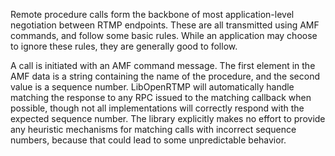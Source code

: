 Remote procedure calls form the backbone of most application-level negotiation between RTMP endpoints. These are all transmitted using AMF commands, and follow some basic rules. While an application may choose to ignore these rules, they are generally good to follow.

A call is initiated with an AMF command message. The first element in the AMF data is a string containing the name of the procedure, and the second value is a sequence number. LibOpenRTMP will automatically handle matching the response to any RPC issued to the matching callback when possible, though not all implementations will correctly respond with the expected sequence number. The library explicitly makes no effort to provide any heuristic mechanisms for matching calls with incorrect sequence numbers, because that could lead to some unpredictable behavior.